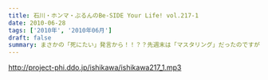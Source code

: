 ```yaml
---
title: 石川・ホンマ・ぶるんのBe-SIDE Your Life! vol.217-1
date: 2010-06-28
tags: ['2010年', '2010年06月']
draft: false
summary: まさかの「死にたい」発言から！！？？先週末は「マスタリング」だったのですが・・・はたして！？NAMAE
---
```


http://project-phi.ddo.jp/ishikawa/ishikawa217_1.mp3
